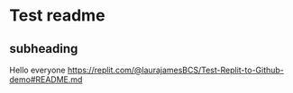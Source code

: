 # Test readme
## subheading
Hello everyone
https://replit.com/@laurajamesBCS/Test-Replit-to-Github-demo#README.md